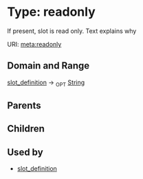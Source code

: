 
# Type: readonly


If present, slot is read only.  Text explains why

URI: [meta:readonly](https://w3id.org/biolink/biolinkml/meta/readonly)


## Domain and Range

[slot_definition](slot_definition.md) ->  <sub>OPT</sub> [String](type/String.md)

## Parents


## Children


## Used by

 * [slot_definition](slot_definition.md)
